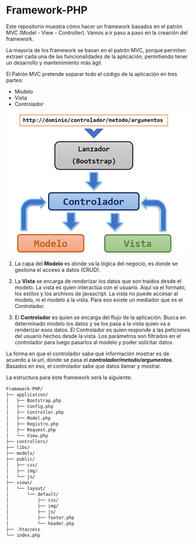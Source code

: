 # Framework-PHP
Este repositorio muestra cómo hacer un framework basados en el patrón MVC (Model - View - Controller).  Vamos a ir paso a paso en la creación del framework.

La mayoría de los framework se basan en el patrón MVC, porque permiten extraer cada una de las funcionalidades de la aplicación, permitiendo tener un desarrollo y mantenimiento más ágil.

El Patrón MVC pretende separar todo el código de la aplicación en tres partes:
- Modelo
- Vista
- Controlador 

![Modelo - Vista - Controlador](images/mvc.png)

1. La capa del **Modelo** es dónde va la lógica del negocio, es donde se gestiona el acceso a datos (CRUD).

2. La **Vista** se encarga de renderizar los datos que son traídos desde el modelo. La vista es quien interactúa con el usuario. Aquí va el formato, los estilos y los archivos de javascript. La vista no puede accesar al modelo, ni el modelo a la vista. Para eso existe un mediador que es el Controlador.

3. El **Controlador** es quien se encarga del flujo de la aplicación. Busca en determinado modelo los datos y se los pasa a la vista quien va a renderizar esos datos.
El Controlador es quien responde a las peticiones del usuario hechos desde la vista. Los parámetros son filtrados en el controlador para luego pasarlos al modelo y poder solicitar datos. 

La forma en que el controlador sabe qué información mostrar es de acuerdo a la _url_, donde se pasa el _**controlador/metodo/argumentos**_. Basados en eso, el controlador sabe que datos llamar y mostrar.

La estructura para éste framework será la siguiente: 

	Framework-PHP/
	├── application/
	│	├── Bootstrap.php 
	│	├── Config.php
	│	├── Controller.php 
	│	├── Model.php 
	│	├── Registro.php
	│	├── Request.php
	│	└── View.php
	├── controllers/
	├── libs/
	├── models/
	├── public/
	│	├── css/
	│	├── img/
	│	└── js/
	├── views/
	│	└── layout/
	│		└── default/
	│			├── css/
	│			├── img/
	│			├── js/
	│			├── footer.php 
	│			└── header.php
	├── .htaccess
	└── index.php